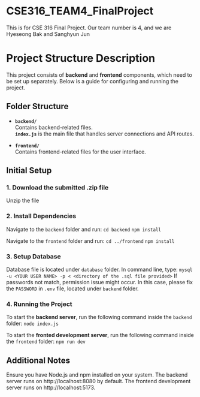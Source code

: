 # CSE316_TEAM4_FinalProject
This is for CSE 316 Final Project. Our team number is 4, and we are Hyeseong Bak and Sanghyun Jun

# Project Structure Description

This project consists of **backend** and **frontend** components, which need to be set up separately. Below is a guide for configuring and running the project.

## Folder Structure

- **`backend/`**  
  Contains backend-related files.  
  **`index.js`** is the main file that handles server connections and API routes.

- **`frontend/`**  
  Contains frontend-related files for the user interface.

## Initial Setup

### 1. Download the submitted .zip file
Unzip the file

### 2. Install Dependencies
Navigate to the `backend` folder and run:
`cd backend`
`npm install`

Navigate to the `frontend` folder and run:
`cd ../frontend`
`npm install`

### 3. Setup Database
Database file is located under `database` folder.
In command line, type:
`mysql -u <YOUR USER NAME> -p < <directory of the .sql file provided>`
If passwords not match, permission issue might occur. In this case, please fix the `PASSWORD` in `.env` file, located under `backend` folder.

### 4. Running the Project
To start the **backend server**, run the following command inside the `backend` folder:
`node index.js`

To start the **fronted development server**, run the following command inside the `frontend` folder:
`npm run dev`

## Additional Notes
Ensure you have Node.js and npm installed on your system.
The backend server runs on http://localhost:8080 by default.
The frontend development server runs on http://localhost:5173.